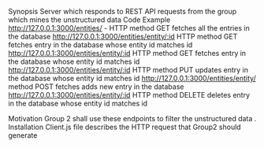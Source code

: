 Synopsis
Server which responds to REST API requests from the group which mines the unstructured data
Code Example
http://127.0.0.1:3000/entities/ - HTTP method GET fetches all the entries in the database
http://127.0.0.1:3000/entities/entity/:id  HTTP method GET fetches entry in the database whose entity id matches id
http://127.0.0.1:3000/entities/entity/:id  HTTP method GET fetches entry in the database whose entity id matches id
http://127.0.0.1:3000/entities/entity/:id  HTTP method PUT updates entry in the database whose entity id matches id
http://127.0.0.1:3000/entities/entity/ method POST fetches adds new entry in the database 
http://127.0.0.1:3000/entities/entity/:id  HTTP method DELETE deletes entry in the database whose entity id matches id

Motivation
Group 2 shall use these endpoints to filter the unstructured data .
Installation
Client.js file describes the HTTP request that Group2 should generate
